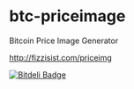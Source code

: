 btc-priceimage
==============

Bitcoin Price Image Generator

http://fizzisist.com/priceimg


[![Bitdeli Badge](https://d2weczhvl823v0.cloudfront.net/fordhurley/btc-priceimg/trend.png)](https://bitdeli.com/free "Bitdeli Badge")

